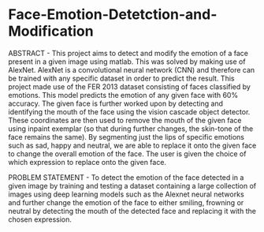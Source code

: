 # Face-Emotion-Detetction-and-Modification
ABSTRACT - This project aims to detect and modify the emotion of a face present in a given image using
matlab. This was solved by making use of AlexNet. AlexNet is a convolutional neural network
(CNN) and therefore can be trained with any specific dataset in order to predict the result. This
project made use of the FER 2013 dataset consisting of faces classified by emotions. This
model predicts the emotion of any given face with 60% accuracy. The given face is further
worked upon by detecting and identifying the mouth of the face using the vision cascade object
detector. These coordinates are then used to remove the mouth of the given face using inpaint
exemplar (so that during further changes, the skin-tone of the face remains the same). By
segmenting just the lips of specific emotions such as sad, happy and neutral, we are able to
replace it onto the given face to change the overall emotion of the face. The user is given the
choice of which expression to replace onto the given face.


PROBLEM STATEMENT - To detect the emotion of the face detected in a given image by training and testing a dataset containing a large collection of images using deep learning models such as the Alexnet neural networks and further change the emotion of the face to either smiling, frowning or neutral by detecting the mouth of the detected face and replacing it with the chosen expression.
